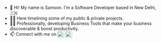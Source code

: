 - 👋 Hi! My name is Samson. I'm a Software Developer based in New Delhi, 🇮🇳
- 👨‍💼 Here timelining some of my public & private projects.
- 👨‍💻 Professionally, developing Business Tools that make your business discoverable & boost productivity.
- 📫 Connect with me on [<img align="center" alt="SamsonShukla | Twitter" height="22px" src="https://cdn2.iconfinder.com/data/icons/social-media-2285/512/1_Twitter_colored_svg-1024.png" />][twitter] [<img align="center" alt="SamsonShukla | LinkedIn" height="22px" src="https://cdn2.iconfinder.com/data/icons/social-media-2285/512/1_Linkedin_unofficial_colored_svg-1024.png" />][linkedin]


<!-- Social Links -->
[LinkedIn]: https://www.linkedin.com/in/samsonshukla/
[Twitter]: https://x.com/samsonshukla
[Email]: mailto:samsonshukla@gmail.com
